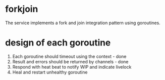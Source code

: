 # forkjoin
The service implements a fork and join integration pattern using goroutines.

# design of each goroutine
1. Each goroutine should timeout using the context - done 
2. Result and errors should be returned by channels - done 
3. Respond with heat beat to notify WIP and indicate livelock
4. Heal and restart unhealthy goroutine    

